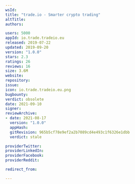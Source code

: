 ```yaml
---
wsId: 
title: "trade.io - Smarter crypto trading"
altTitle: 
authors:

users: 5000
appId: io.trade.tradeio.eu
released: 2019-07-22
updated: 2019-09-20
version: "1.0.0"
stars: 2.3
ratings: 26
reviews: 16
size: 3.6M
website: 
repository: 
issue: 
icon: io.trade.tradeio.eu.png
bugbounty: 
verdict: obsolete
date: 2021-09-10
signer: 
reviewArchive:
- date: 2021-08-17
  version: "1.0.0"
  appHash: 
  gitRevision: 965b5cf78e9ef2a2b7089cd4e493c1f6326e1dbb
  verdict: stale

providerTwitter: 
providerLinkedIn: 
providerFacebook: 
providerReddit: 

redirect_from:

---
```



